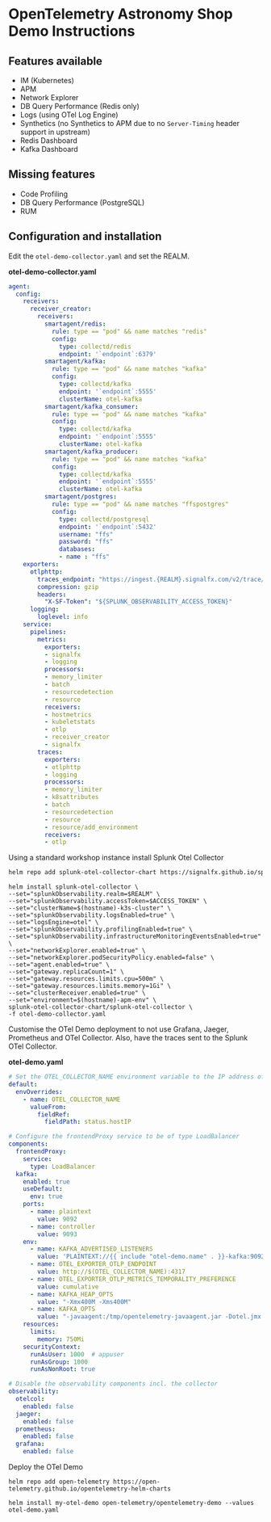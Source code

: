 # OpenTelemetry Astronomy Shop Demo Instructions

## Features available

- IM (Kubernetes)
- APM
- Network Explorer
- DB Query Performance (Redis only)
- Logs (using OTel Log Engine)
- Synthetics (no Synthetics to APM due to no `Server-Timing` header support in upstream)
- Redis Dashboard
- Kafka Dashboard

## Missing features

- Code Profiling
- DB Query Performance (PostgreSQL)
- RUM

## Configuration and installation

Edit the `otel-demo-collector.yaml` and set the REALM.

**otel-demo-collector.yaml**

``` yaml
agent:
  config:
    receivers:
      receiver_creator:
        receivers:
          smartagent/redis:
            rule: type == "pod" && name matches "redis"
            config:
              type: collectd/redis
              endpoint: '`endpoint`:6379'
          smartagent/kafka:
            rule: type == "pod" && name matches "kafka"
            config:
              type: collectd/kafka
              endpoint: '`endpoint`:5555'
              clusterName: otel-kafka
          smartagent/kafka_consumer:
            rule: type == "pod" && name matches "kafka"
            config:
              type: collectd/kafka
              endpoint: '`endpoint`:5555'
              clusterName: otel-kafka
          smartagent/kafka_producer:
            rule: type == "pod" && name matches "kafka"
            config:
              type: collectd/kafka
              endpoint: '`endpoint`:5555'
              clusterName: otel-kafka
          smartagent/postgres:
            rule: type == "pod" && name matches "ffspostgres"
            config:
              type: collectd/postgresql
              endpoint: '`endpoint`:5432'
              username: "ffs"
              password: "ffs"
              databases:
              - name : "ffs"
    exporters:
      otlphttp:
        traces_endpoint: "https://ingest.{REALM}.signalfx.com/v2/trace/otlp"
        compression: gzip
        headers:
          "X-SF-Token": "${SPLUNK_OBSERVABILITY_ACCESS_TOKEN}"
      logging:
        loglevel: info
    service:
      pipelines:
        metrics:
          exporters:
          - signalfx
          - logging
          processors:
          - memory_limiter
          - batch
          - resourcedetection
          - resource
          receivers:
          - hostmetrics
          - kubeletstats
          - otlp
          - receiver_creator
          - signalfx
        traces:
          exporters:
          - otlphttp
          - logging
          processors:
          - memory_limiter
          - k8sattributes
          - batch
          - resourcedetection
          - resource
          - resource/add_environment
          receivers:
          - otlp
```

Using a standard workshop instance install Splunk Otel Collector

``` bash
helm repo add splunk-otel-collector-chart https://signalfx.github.io/splunk-otel-collector-chart && helm repo update
```

``` text
helm install splunk-otel-collector \
--set="splunkObservability.realm=$REALM" \
--set="splunkObservability.accessToken=$ACCESS_TOKEN" \
--set="clusterName=$(hostname)-k3s-cluster" \
--set="splunkObservability.logsEnabled=true" \
--set="logsEngine=otel" \
--set="splunkObservability.profilingEnabled=true" \
--set="splunkObservability.infrastructureMonitoringEventsEnabled=true" \
--set="networkExplorer.enabled=true" \
--set="networkExplorer.podSecurityPolicy.enabled=false" \
--set="agent.enabled=true" \
--set="gateway.replicaCount=1" \
--set="gateway.resources.limits.cpu=500m" \
--set="gateway.resources.limits.memory=1Gi" \
--set="clusterReceiver.enabled=true" \
--set="environment=$(hostname)-apm-env" \
splunk-otel-collector-chart/splunk-otel-collector \
-f otel-demo-collector.yaml
```

Customise the OTel Demo deployment to not use Grafana, Jaeger, Prometheus and OTel Collector. Also, have the traces sent to the Splunk OTel Collector.

**otel-demo.yaml**

``` yaml
# Set the OTEL_COLLECTOR_NAME environment variable to the IP address of the node
default:
  envOverrides:
    - name: OTEL_COLLECTOR_NAME
      valueFrom:
        fieldRef:
          fieldPath: status.hostIP

# Configure the frontendProxy service to be of type LoadBalancer
components:
  frontendProxy:
    service:
      type: LoadBalancer
  kafka:
    enabled: true
    useDefault:
      env: true
    ports:
      - name: plaintext
        value: 9092
      - name: controller
        value: 9093
    env:
      - name: KAFKA_ADVERTISED_LISTENERS
        value: 'PLAINTEXT://{{ include "otel-demo.name" . }}-kafka:9092'
      - name: OTEL_EXPORTER_OTLP_ENDPOINT
        value: http://$(OTEL_COLLECTOR_NAME):4317
      - name: OTEL_EXPORTER_OTLP_METRICS_TEMPORALITY_PREFERENCE
        value: cumulative
      - name: KAFKA_HEAP_OPTS
        value: "-Xmx400M -Xms400M"
      - name: KAFKA_OPTS
        value: "-javaagent:/tmp/opentelemetry-javaagent.jar -Dotel.jmx.target.system=kafka-broker -Dcom.sun.management.jmxremote.port=5555"        
    resources:
      limits:
        memory: 750Mi
    securityContext:
      runAsUser: 1000  # appuser
      runAsGroup: 1000
      runAsNonRoot: true

# Disable the observability components incl. the collector
observability:
  otelcol:
    enabled: false
  jaeger:
    enabled: false
  prometheus:
    enabled: false
  grafana:
    enabled: false
```

Deploy the OTel Demo

``` text
helm repo add open-telemetry https://open-telemetry.github.io/opentelemetry-helm-charts
```

``` text
helm install my-otel-demo open-telemetry/opentelemetry-demo --values otel-demo.yaml
```
